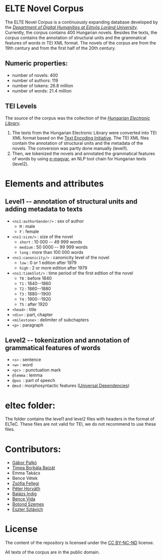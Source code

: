 # ELTE Novel Corpus

The ELTE Novel Corpus is a continuously expanding database developed by the [_Department of Digital Humanities at Eötvös Loránd University_](https://elte-dh.hu/). Currently, the corpus contains 400 Hungarian novels. Besides the texts, the corpus contains the annotation of structural units and the grammatical features of words in TEI XML format. The novels of the corpus are from the 19th century and from the first half of the 20th century.

## Numeric properties:

- number of novels: 400
- number of authors: 119
- number of tokens: 26.8 million
- number of words: 21.4 million

## TEI Levels

The source of the corpus was the collection of the [_Hungarian Electronic Library_](http://mek.oszk.hu).

1. The texts from the Hungarian Electronic Library were converted into TEI XML format based on the [Text Encoding Initiative](https://tei-c.org/). The TEI XML files contain the annotation of structural units and the metadata of the novels. The conversion was partly done manually (level1).
2. Then, we tokenized the novels and annotated the grammatical features of words by using [e-magyar](https://github.com/nytud/emtsv), an NLP tool chain for Hungarian texts (level2).

# Elements and attributes

## Level1 -- annotation of structural units and adding metadata to texts

- `<ns1:authorGender/>` : sex of author
	- `M` : male
	- `F` : female
- `<ns1:size/>` : size of the novel
	- `short` : 10 000 -- 49 999 words
	- `medium` : 50 0000 -- 99 999 words
	- `long` : more than 100 000 words 
- `<ns1:canonicity/>` : canonicity level of the novel 
	- `low` : 0 or 1 edition after 1979
	- `high` : 2 or more edition after 1979
- `<ns1:timeSlot/>` : time period of the first edition of the novel
	- `T0` : before 1840
	- `T1` : 1840--1860
	- `T2` : 1860--1880
	- `T3` : 1880--1900
	- `T4` : 1900--1920 
	- `T5` : after 1920
- `<head>` : title
- `<div>` : part, chapter
- `<milestone>` : delimiter of subchapters
- `<p>` : paragraph

## Level2 -- tokenization and annotation of grammatical features of words

- `<s>` : sentence
- `<w>` : word
- `<pc> `: punctuation mark
- `@lemma` : lemma
- `@pos `: part of speech
- `@msd` : morphosyntactic features ([Universal Dependencies](https://universaldependencies.org/))

# eltec folder:

The folder contains the level1 and level2 files with headers in the format of ELTeC. These files are not valid for TEI, we do not recommend to use these files. 

# Contributors:

- [Gábor Palkó](https://github.com/gaborpalko)
- [Tímea Borbála Bajzát](https://github.com/bajzattimi)
- Emma Takács
- Bence Vétek
- [Zsófia Fellegi](https://github.com/zsofiafellegi)
- [Péter Horváth](https://github.com/horvathpeti99)
- [Balázs Indig](https://github.com/dlazesz)
- [Bence Vida](https://github.com/VidaBence)
- [Botond Szemes](https://github.com/SzemesBotond)
- [Eszter Szlávich](https://github.com/sz-eszter)


# License

The content of the repository is licensed under the [CC BY-NC-ND](https://creativecommons.org/licenses/by-nc-nd/4.0/) license.

All texts of the corpus are in the public domain.

